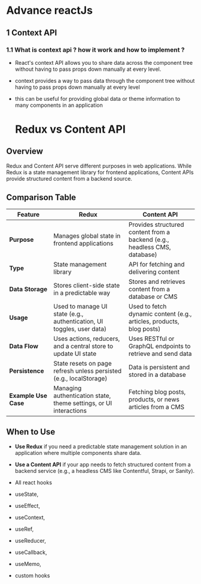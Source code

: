 # Advance reactJs

## 1 Context API

### 1.1 What is context api ? how it work and how to implement ?
 - React's context API allows you to share data across the component tree without having to pass props down manually at every level.
 - context provides a way to pass data through the component tree without having to pass props down manually at every level
 - this can be useful for providing global data or theme information to many components in an application


   # Redux vs Content API

## Overview
Redux and Content API serve different purposes in web applications. While Redux is a state management library for frontend applications, Content APIs provide structured content from a backend source.

## Comparison Table

| Feature          | Redux | Content API |
|-----------------|--------|------------|
| **Purpose** | Manages global state in frontend applications | Provides structured content from a backend (e.g., headless CMS, database) |
| **Type** | State management library | API for fetching and delivering content |
| **Data Storage** | Stores client-side state in a predictable way | Stores and retrieves content from a database or CMS |
| **Usage** | Used to manage UI state (e.g., authentication, UI toggles, user data) | Used to fetch dynamic content (e.g., articles, products, blog posts) |
| **Data Flow** | Uses actions, reducers, and a central store to update UI state | Uses RESTful or GraphQL endpoints to retrieve and send data |
| **Persistence** | State resets on page refresh unless persisted (e.g., localStorage) | Data is persistent and stored in a database |
| **Example Use Case** | Managing authentication state, theme settings, or UI interactions | Fetching blog posts, products, or news articles from a CMS |

## When to Use

- **Use Redux** if you need a predictable state management solution in an application where multiple components share data.
- **Use a Content API** if your app needs to fetch structured content from a backend service (e.g., a headless CMS like Contentful, Strapi, or Sanity).

- All react hooks
- useState,
- useEffect,
- useContext,
- useRef,
- useReducer,
- useCallback,
- useMemo,
- custom hooks
